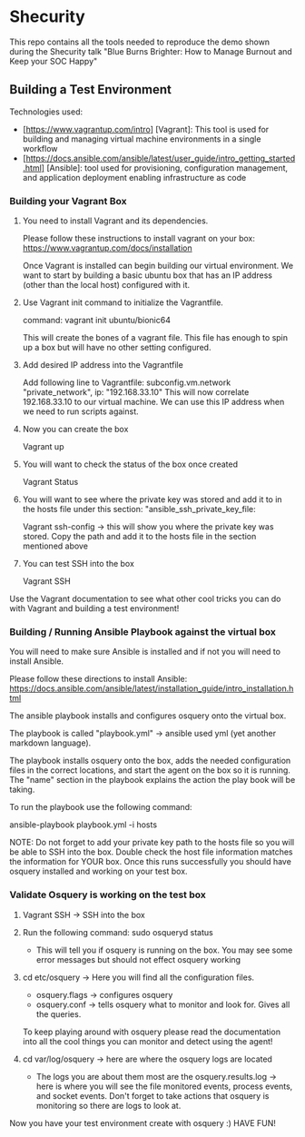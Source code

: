# Shecurity

This repo contains all the tools needed to reproduce the demo shown during the Shecurity talk "Blue Burns Brighter: How to Manage Burnout and Keep your SOC Happy"


## Building a Test Environment 

Technologies used:

- [https://www.vagrantup.com/intro] [Vagrant]: This tool is used for building and managing virtual machine environments in a single workflow
- [https://docs.ansible.com/ansible/latest/user_guide/intro_getting_started.html] [Ansible]: tool used for provisioning, configuration management, and application deployment enabling infrastructure as code

### Building your Vagrant Box

1. You need to install Vagrant and its dependencies. 

    Please follow these instructions to install vagrant on your box: https://www.vagrantup.com/docs/installation

    Once Vagrant is installed can begin building our virtual environment. We want to start by building a basic ubuntu box that has an IP address (other than the local host) configured with it. 

2. Use Vagrant init command to initialize the Vagrantfile. 

    command: vagrant init ubuntu/bionic64

    This will create the bones of a vagrant file. This file has enough to spin up a box but will have no other setting configured. 

3. Add desired IP address into the Vagrantfile

    Add following line to Vagrantfile: subconfig.vm.network "private_network", ip: "192.168.33.10"
    This will now correlate 192.168.33.10 to our virtual machine. We can use this IP address when we need to run scripts against. 

4. Now you can create the box

    Vagrant up

5. You will want to check the status of the box once created

    Vagrant Status

6. You will want to see where the private key was stored and add it to in the hosts file under this section: "ansible_ssh_private_key_file:

    Vagrant ssh-config -> this will show you where the private key was stored. Copy the path and add it to the hosts file in the section mentioned above

7. You can test SSH into the box 

    Vagrant SSH 

Use the Vagrant documentation to see what other cool tricks you can do with Vagrant and building a test environment!

### Building / Running Ansible Playbook against the virtual box

You will need to make sure Ansible is installed and if not you will need to install Ansible. 

Please follow these directions to install Ansible: https://docs.ansible.com/ansible/latest/installation_guide/intro_installation.html

The ansible playbook installs and configures osquery onto the virtual box. 

The playbook is called "playbook.yml" -> ansible used yml (yet another markdown language). 

The playbook installs osquery onto the box, adds the needed configuration files in the correct locations, and start the agent on the box so it is running. The "name" section in the playbook explains the action the play book will be taking. 

To run the playbook use the following command:

ansible-playbook playbook.yml -i hosts 

NOTE: Do not forget to add your private key path to the hosts file so you will be able to SSH into the box. Double check the host file information matches the information for YOUR box. Once this runs successfully you should have osquery installed and working on your test box. 

### Validate Osquery is working on the test box

1. Vagrant SSH -> SSH into the box

2. Run the following command: sudo osqueryd status
    - This will tell you if osquery is running on the box. You may see some error messages but should not effect osquery working
3. cd etc/osquery -> Here you will find all the configuration files. 
    - osquery.flags -> configures osquery
    - osquery.conf -> tells osquery what to monitor and look for. Gives all the queries. 
    
    To keep playing around with osquery please read the documentation into all the cool things you can monitor and detect using the agent!

4. cd var/log/osquery -> here are where the osquery logs are located
    - The logs you are about them most are the osquery.results.log -> here is where you will see the file monitored events, process events, and socket events. Don't forget to take actions that osquery is monitoring so there are logs to look at. 


Now you have your test environment create with osquery :) HAVE FUN!
    


